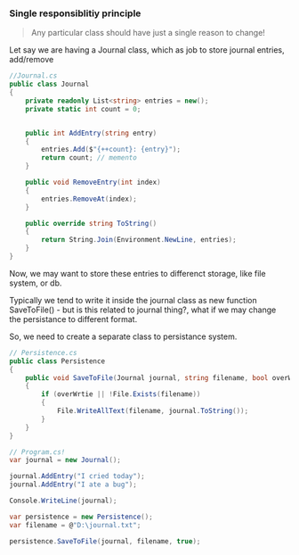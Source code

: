 ﻿
### Single responsiblitiy principle

> Any particular class should have just a single reason to change! 

Let say we are having a Journal class, which as job to store journal entries, add/remove

``` c#
//Journal.cs
public class Journal
{
    private readonly List<string> entries = new();
    private static int count = 0;


    public int AddEntry(string entry)
    {
        entries.Add($"{++count}: {entry}");
        return count; // memento
    }

    public void RemoveEntry(int index)
    {
        entries.RemoveAt(index);
    }

    public override string ToString()
    {
        return String.Join(Environment.NewLine, entries);
    }
}
```

Now, we may want to store these entries to differenct storage, like file system, or db.

Typically we tend to write it inside the journal class as new function SaveToFile() - 
but is this related to journal thing?, what if we may change the persistance to different format.

So, we need to create a separate class to persistance system.

``` c#
// Persistence.cs
public class Persistence
{
    public void SaveToFile(Journal journal, string filename, bool overWrtie = false)
    {
        if (overWrtie || !File.Exists(filename))
        {
            File.WriteAllText(filename, journal.ToString());
        }
    }
}
```


``` c#
// Program.cs!
var journal = new Journal();

journal.AddEntry("I cried today");
journal.AddEntry("I ate a bug");

Console.WriteLine(journal);

var persistence = new Persistence();
var filename = @"D:\journal.txt";

persistence.SaveToFile(journal, filename, true);
```